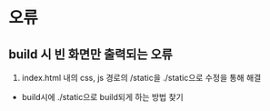 # 오류

## build 시 빈 화면만 출력되는 오류

1. index.html 내의 css, js 경로의 /static을 ./static으로 수정을 통해 해결
- build시에 ./static으로 build되게 하는 방법 찾기
